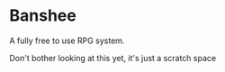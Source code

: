 # Banshee
A fully free to use RPG system. 

Don't bother looking at this yet, it's just a scratch space
